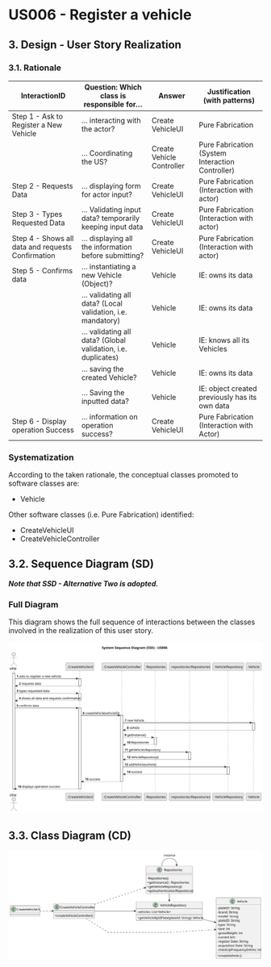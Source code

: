 # US006 - Register a vehicle

## 3. Design - User Story Realization 

### 3.1. Rationale


| InteractionID                                       | Question: Which class is responsible for…                 | Answer                    | Justification (with patterns)                             |
|-----------------------------------------------------|-----------------------------------------------------------|---------------------------|-----------------------------------------------------------|
| Step 1 - Ask to Register a New Vehicle              | … interacting with the actor?                            | Create VehicleUI         | Pure Fabrication                                          |
|                                                     | … Coordinating the US?                                    | Create Vehicle Controller | Pure Fabrication (System Interaction Controller)          |
| Step 2 - Requests Data                              | … displaying form for actor input?                        | Create VehicleUI        | Pure Fabrication (Interaction with actor)                 |
| Step 3 - Types Requested Data                       | … Validating input data?   temporarily keeping input data | Create VehicleUI        | Pure Fabrication (Interaction with actor)                 |
| Step 4 - Shows all data and requests Confirmation  | … displaying all the information before submitting?       | Create VehicleUI        | Pure Fabrication (Interaction with actor)                 |
| Step 5 - Confirms data                              | … instantiating a new Vehicle (Object)?                  | Vehicle                   | IE: owns its data                                         |
|                                                     | … validating all data? (Local validation, i.e. mandatory) | Vehicle                   | IE: owns its data                                         |
|                                                     | … validating all data? (Global validation, i.e. duplicates)| Vehicle                   | IE: knows all its Vehicles                                |
|                                                     | … saving the created Vehicle?                             | Vehicle                   | IE: owns its data                                         |
|                                                     | … Saving the inputted data?                               | Vehicle                   | IE: object created previously has its own data            |
| Step 6 - Display operation Success                  | … information on operation success?                      | Create VehicleUI        | Pure Fabrication (Interaction with Actor)                 |

### Systematization ##

According to the taken rationale, the conceptual classes promoted to software classes are:


* Vehicle

Other software classes (i.e. Pure Fabrication) identified:

* CreateVehicleUI
* CreateVehicleController


## 3.2. Sequence Diagram (SD)

_**Note that SSD - Alternative Two is adopted.**_

### Full Diagram

This diagram shows the full sequence of interactions between the classes involved in the realization of this user story.

![Sequence Diagram - Full](svg/us23-sequence-diagram-full.svg)


## 3.3. Class Diagram (CD)

![Class Diagram](svg/us23-class-diagram.svg)